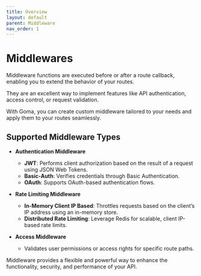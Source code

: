 ```yaml
---
title: Overview
layout: default
parent: Middleware
nav_order: 1
---
```

# Middlewares

Middleware functions are executed before or after a route callback, enabling you to extend the behavior of your routes.

They are an excellent way to implement features like API authentication, access control, or request validation. 

With Goma, you can create custom middleware tailored to your needs and apply them to your routes seamlessly.

## Supported Middleware Types

- **Authentication Middleware**
  - **JWT**: Performs client authorization based on the result of a request using JSON Web Tokens.
  - **Basic-Auth**: Verifies credentials through Basic Authentication.
  - **OAuth**: Supports OAuth-based authentication flows.

- **Rate Limiting Middleware**
  - **In-Memory Client IP Based**: Throttles requests based on the client’s IP address using an in-memory store.
  - **Distributed Rate Limiting**: Leverage Redis for scalable, client IP-based rate limits.

- **Access Middleware**
  - Validates user permissions or access rights for specific route paths.

Middleware provides a flexible and powerful way to enhance the functionality, security, and performance of your API.
